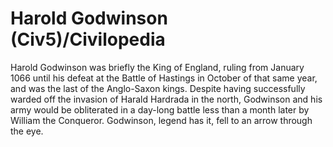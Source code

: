 # Harold Godwinson (Civ5)/Civilopedia

Harold Godwinson was briefly the King of England, ruling from January 1066 until his defeat at the Battle of Hastings in October of that same year, and was the last of the Anglo-Saxon kings. Despite having successfully warded off the invasion of Harald Hardrada in the north, Godwinson and his army would be obliterated in a day-long battle less than a month later by William the Conqueror. Godwinson, legend has it, fell to an arrow through the eye.